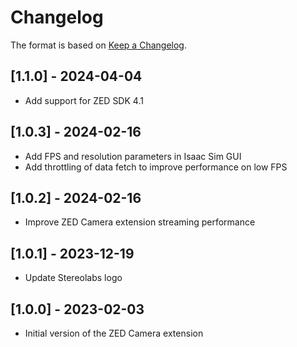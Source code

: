 # Changelog

The format is based on [Keep a Changelog](https://keepachangelog.com/en/1.0.0/).

## [1.1.0] - 2024-04-04
- Add support for ZED SDK 4.1

## [1.0.3] - 2024-02-16
- Add FPS and resolution parameters in Isaac Sim GUI
- Add throttling of data fetch to improve performance on low FPS

## [1.0.2] - 2024-02-16
- Improve ZED Camera extension streaming performance

## [1.0.1] - 2023-12-19
- Update Stereolabs logo

## [1.0.0] - 2023-02-03
- Initial version of the ZED Camera extension

